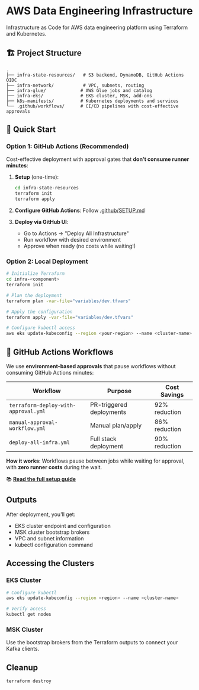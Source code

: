 # AWS Data Engineering Infrastructure

Infrastructure as Code for AWS data engineering platform using Terraform and Kubernetes.

## 🏗️ Project Structure

```
.
├── infra-state-resources/   # S3 backend, DynamoDB, GitHub Actions OIDC
├── infra-network/           # VPC, subnets, routing
├── infra-glue/             # AWS Glue jobs and catalog
├── infra-eks/              # EKS cluster, MSK, add-ons
├── k8s-manifests/          # Kubernetes deployments and services
└── .github/workflows/      # CI/CD pipelines with cost-effective approvals
```

## 🚀 Quick Start

### Option 1: GitHub Actions (Recommended)

Cost-effective deployment with approval gates that **don't consume runner minutes**:

1. **Setup** (one-time):
   ```bash
   cd infra-state-resources
   terraform init
   terraform apply
   ```

2. **Configure GitHub Actions**: Follow [.github/SETUP.md](.github/SETUP.md)

3. **Deploy via GitHub UI**:
   - Go to Actions → "Deploy All Infrastructure"
   - Run workflow with desired environment
   - Approve when ready (no costs while waiting!)

### Option 2: Local Deployment

```bash
# Initialize Terraform
cd infra-<component>
terraform init

# Plan the deployment
terraform plan -var-file="variables/dev.tfvars"

# Apply the configuration
terraform apply -var-file="variables/dev.tfvars"

# Configure kubectl access
aws eks update-kubeconfig --region <your-region> --name <cluster-name>
```

## 🔐 GitHub Actions Workflows

We use **environment-based approvals** that pause workflows without consuming GitHub Actions minutes:

| Workflow | Purpose | Cost Savings |
|----------|---------|--------------|
| `terraform-deploy-with-approval.yml` | PR-triggered deployments | 92% reduction |
| `manual-approval-workflow.yml` | Manual plan/apply | 86% reduction |
| `deploy-all-infra.yml` | Full stack deployment | 90% reduction |

**How it works**: Workflows pause between jobs while waiting for approval, with **zero runner costs** during the wait.

📚 **[Read the full setup guide](.github/SETUP.md)**

## Outputs

After deployment, you'll get:
- EKS cluster endpoint and configuration
- MSK cluster bootstrap brokers
- VPC and subnet information
- kubectl configuration command

## Accessing the Clusters

### EKS Cluster
```bash
# Configure kubectl
aws eks update-kubeconfig --region <region> --name <cluster-name>

# Verify access
kubectl get nodes
```

### MSK Cluster
Use the bootstrap brokers from the Terraform outputs to connect your Kafka clients.

## Cleanup

```bash
terraform destroy
```
